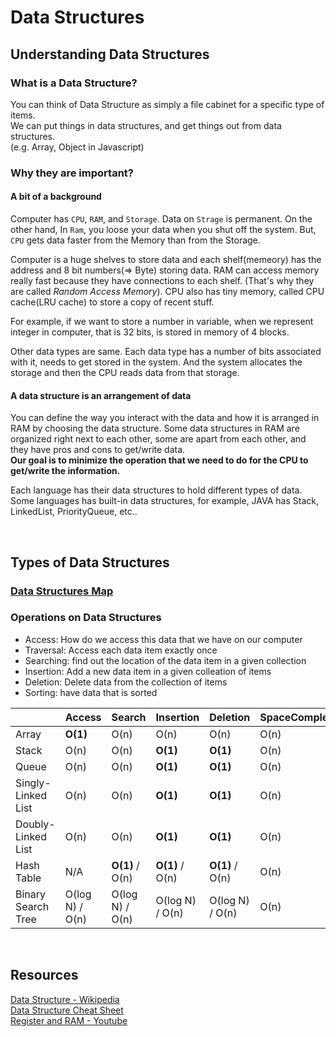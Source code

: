 # Data Structures

## Understanding Data Structures

### What is a Data Structure?

You can think of Data Structure as simply a file cabinet for a specific type of items.\
We can put things in data structures, and get things out from data structures.\
(e.g. Array, Object in Javascript)

### Why they are important?

#### A bit of a background

Computer has `CPU`, `RAM`, and `Storage`. Data on `Strage` is permanent. On the other hand, In `Ram`, you loose your data when you shut off the system. But, `CPU` gets data faster from the Memory than from the Storage.

Computer is a huge shelves to store data and each shelf(memeory) has the address and 8 bit numbers(=> Byte) storing data. RAM can access memory really fast because they have connections to each shelf. (That's why they are called _Random Access Memory_). CPU also has tiny memory, called CPU cache(LRU cache) to store a copy of recent stuff.

For example, if we want to store a number in variable,
when we represent integer in computer, that is 32 bits, is stored in memory of 4 blocks.

Other data types are same. Each data type has a number of bits associated with it, needs to get stored in the system.
And the system allocates the storage and then the CPU reads data from that storage.

#### A data structure is an arrangement of data

You can define the way you interact with the data and how it is arranged in RAM by choosing the data structure. Some data structures in RAM are organized right next to each other, some are apart from each other, and they have pros and cons to get/write data.\
**Our goal is to minimize the operation that we need to do for the CPU to get/write the information.**

Each language has their data structures to hold different types of data. Some languages has built-in data structures, for example, JAVA has Stack, LinkedList, PriorityQueue, etc..

<br />

## Types of Data Structures

### [Data Structures Map](https://coggle.it/diagram/W5E5tqYlrXvFJPsq/t/master-the-interview-click-here-for-course-link/c25f98c73a03f5b1107cd0e2f4bce29c9d78e31655e55cb0b785d56f0036c9d1)

### Operations on Data Structures

- Access: How do we access this data that we have on our computer
- Traversal: Access each data item exactly once
- Searching: find out the location of the data item in a given collection
- Insertion: Add a new data item in a given colleation of items
- Deletion: Delete data from the collection of items
- Sorting: have data that is sorted

|                    | Access          | Search          | Insertion       | Deletion        | SpaceComplexity |
| ------------------ | --------------- | --------------- | --------------- | --------------- | --------------- |
| Array              | **O(1)**        | O(n)            | O(n)            | O(n)            | O(n)            |
| Stack              | O(n)            | O(n)            | **O(1)**        | **O(1)**        | O(n)            |
| Queue              | O(n)            | O(n)            | **O(1)**        | **O(1)**        | O(n)            |
| Singly-Linked List | O(n)            | O(n)            | **O(1)**        | **O(1)**        | O(n)            |
| Doubly-Linked List | O(n)            | O(n)            | **O(1)**        | **O(1)**        | O(n)            |
| Hash Table         | N/A             | **O(1)** / O(n) | **O(1)** / O(n) | **O(1)** / O(n) | O(n)            |
| Binary Search Tree | O(log N) / O(n) | O(log N) / O(n) | O(log N) / O(n) | O(log N) / O(n) | O(n)            |

<br />

## Resources

[Data Structure - Wikipedia](https://en.wikipedia.org/wiki/List_of_data_structures)\
[Data Structure Cheat Sheet](https://zerotomastery.io/cheatsheets/data-structures-and-algorithms-cheat-sheet/#what-are-data-structures)\
[Register and RAM - Youtube](https://www.youtube.com/watch?v=fpnE6UAfbtU)
